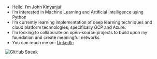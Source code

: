 - Hello, I’m John Kinyanjui
- I’m interested in Machine Learning and Artificial Intelligence using Python  
- I’m currently learning implementation of deep learning techniques and cloud platform technologies, specifically GCP and Azure.
- I’m looking to collaborate on open-source projects to build upon my foundation and create meaningful networks.
- You can reach me on: [LinkedIn](https://www.linkedin.com/in/jonn-kinyanjui/)

[![GitHub Streak](https://github-readme-streak-stats.herokuapp.com?user=kinyanjjui&theme=tokyonight)](https://git.io/streak-stats)

<!---
kinyanjjui/kinyanjjui is a ✨ special ✨ repository because its `README.md` (this file) appears on your GitHub profile.
You can click the Preview link to take a look at your changes.
--->
